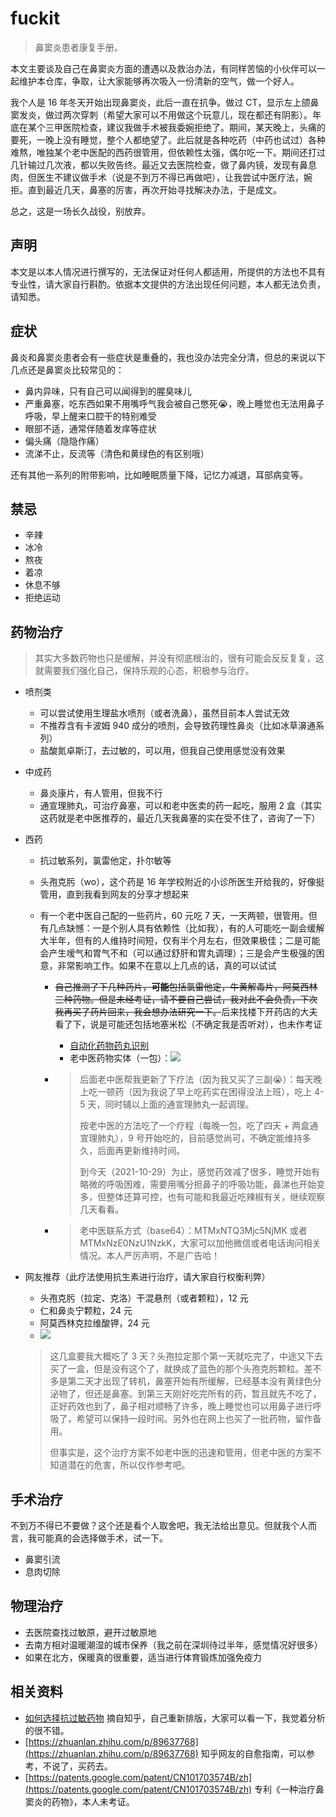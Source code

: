 # fuckit

> 鼻窦炎患者康复手册。

本文主要谈及自己在鼻窦炎方面的遭遇以及救治办法，有同样苦恼的小伙伴可以一起维护本仓库，争取，让大家能够再次吸入一份清新的空气，做一个好人。

我个人是 16 年冬天开始出现鼻窦炎，此后一直在抗争。做过 CT，显示左上颌鼻窦发炎，做过两次穿刺（希望大家可以不用做这个玩意儿，现在都还有阴影）。年底在某个三甲医院检查，建议我做手术被我委婉拒绝了。期间，某天晚上，头痛的要死，一晚上没有睡觉，整个人都绝望了。此后就是各种吃药（中药也试过）各种难熬，唯独某个老中医配的西药很管用，但依赖性太强，偶尔吃一下。期间还打过几针输过几次液，都以失败告终。最近又去医院检查，做了鼻内镜，发现有鼻息肉，但医生不建议做手术（说是不到万不得已再做吧），让我尝试中医疗法，婉拒。直到最近几天，鼻塞的厉害，再次开始寻找解决办法，于是成文。

总之，这是一场长久战役，别放弃。

## 声明

本文是以本人情况进行撰写的，无法保证对任何人都适用，所提供的方法也不具有专业性，请大家自行斟酌。依据本文提供的方法出现任何问题，本人都无法负责，请知悉。

## 症状

鼻炎和鼻窦炎患者会有一些症状是重叠的，我也没办法完全分清，但总的来说以下几点还是鼻窦炎比较常见的：

- 鼻内异味，只有自己可以闻得到的腥臭味儿
- 严重鼻塞，吃东西如果不用嘴呼气我会被自己憋死😭，晚上睡觉也无法用鼻子呼吸，早上醒来口腔干的特别难受
- 眼部不适，通常伴随着发痒等症状
- 偏头痛（隐隐作痛）
- 流涕不止，反流等（清色和黄绿色的有区别哦）

还有其他一系列的附带影响，比如睡眠质量下降，记忆力减退，耳部病变等。

## 禁忌

- 辛辣
- 冰冷
- 熬夜
- 着凉
- 休息不够
- 拒绝运动

## 药物治疗

> 其实大多数药物也只是缓解，并没有彻底根治的，很有可能会反反复复，这就需要我们强化自己，保持乐观的心态，积极参与治疗。

- 喷剂类

    - 可以尝试使用生理盐水喷剂（或者洗鼻），虽然目前本人尝试无效
    - 不推荐含有卡波姆 940 成分的喷剂，会导致药理性鼻炎（比如冰草濞通系列）
    - 盐酸氮卓斯汀，去过敏的，可以用，但我自己使用感觉没有效果

- 中成药

    - 鼻炎康片，有人管用，但我不行
    - 通宣理肺丸，可治疗鼻塞，可以和老中医卖的药一起吃，服用 2 盒（其实这药就是老中医推荐的，最近几天我鼻塞的实在受不住了，咨询了一下）

- 西药

    - 抗过敏系列，氯雷他定，扑尔敏等

    - 头孢克肟（wo），这个药是 16 年学校附近的小诊所医生开给我的，好像挺管用，直到我看到网友的分享才想起来

    - 有一个老中医自己配的一些药片，60 元吃 7 天，一天两顿，很管用。但有几点缺憾：一是个别人具有依赖性（比如我），有的人可能吃一副会缓解大半年，但有的人维持时间短，仅有半个月左右，但效果极佳；二是可能会产生嗳气和胃气不和（可以通过舒肝和胃丸调理）；三是会产生极强的困意，非常影响工作。如果不在意以上几点的话，真的可以试试

        - ~~自己推测了下几种药片，**可能**包括氯雷他定，牛黄解毒片，阿莫西林三种药物。但是未经考证，请不要自己尝试，我对此不会负责，下次我再买了药片回来，我会想办法研究一下。~~后来找楼下开药店的大夫看了下，说是可能还包括地塞米松（不确定我是否听对），也未作考证

            - [自动化药物药丸识别](https://patents.google.com/patent/CN104205128B/zh)
            - 老中医药物实体（一包）：![](https://cdn.jsdelivr.net/gh/i0Ek3/apichost@main/fuckit/drugs.1e9l5h1jj8ww.jpg)
            
        - > 后面老中医帮我更新了下疗法（因为我又买了三副😭）：每天晚上吃一顿药（因为我说了早上吃药实在困得没法上班），吃上 4-5 天，同时辅以上面的通宣理肺丸一起调理。
          >
          > 按老中医的方法吃了一个疗程（每晚一包，吃了四天 + 两盒通宣理肺丸），9 号开始吃的，目前感觉尚可，不确定能维持多久，后面再更新维持时间。
          >
          > 到今天（2021-10-29）为止，感觉药效减了很多，睡觉开始有略微的呼吸困难，需要用嘴分担鼻子的呼吸功能，鼻涕也开始变多，但整体还算可控，也有可能和我最近吃辣椒有关，继续观察几天看看。
          
        - > 老中医联系方式（base64）：MTMxNTQ3Mjc5NjMK 或者 MTMxNzE0NzU1NzkK，大家可以加他微信或者电话询问相关情况。本人严厉声明，不是广告哈！

- 网友推荐（此疗法使用抗生素进行治疗，请大家自行权衡利弊）

    - 头孢克肟（拉定、克洛）干混悬剂（或者颗粒），12 元
    - 仁和鼻炎宁颗粒，24 元
    - 阿莫西林克拉维酸钾，24 元
    - ![](https://cdn.jsdelivr.net/gh/i0Ek3/apichost@main/fuckit/medical.3ivd84rw8c5c.jpg)
    
    > 这几盒要我大概吃了 3 天？头孢拉定那个第一天就吃完了，中途又下去买了一盒，但是没有这个了，就换成了蓝色的那个头孢克肟颗粒。差不多是第二天才出现了转机，鼻塞开始有所缓解，已经基本没有黄绿色分泌物了，但还是鼻塞。到第三天刚好吃完所有的药，暂且就先不吃了，正好药效也到了，鼻子相对顺畅了许多，晚上睡觉也可以用鼻子进行呼吸了，希望可以保持一段时间。另外也在网上也买了一批药物，留作备用。
    >
    > 但事实是，这个治疗方案不如老中医的迅速和管用，但老中医的方案不知道潜在的危害，所以仅作参考吧。

## 手术治疗

不到万不得已不要做？这个还是看个人取舍吧，我无法给出意见。但就我个人而言，我可能真的会选择做手术，试一下。

- 鼻窦引流
- 息肉切除

## 物理治疗

- 去医院查找过敏原，避开过敏原地
- 去南方相对温暖潮湿的城市保养（我之前在深圳待过半年，感觉情况好很多）
- 如果在北方，保暖真的很重要，适当进行体育锻炼加强免疫力

## 相关资料

- [如何选择抗过敏药物](./docs/how-to-choose-antiallergic-drugs.pdf) 摘自知乎，自己重新排版，大家可以看一下，我觉着分析的很不错。
- [https://zhuanlan.zhihu.com/p/89637768](https://zhuanlan.zhihu.com/p/89637768) 知乎网友的自愈指南，可以参考，不说了，买药去。
- [https://patents.google.com/patent/CN101703574B/zh](https://patents.google.com/patent/CN101703574B/zh) 专利《一种治疗鼻窦炎的药物》，本人未考证。

